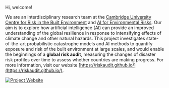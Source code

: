 Hi, welcome!

We are an interdisciplinary research team at the [Cambridge University Centre for Risk in the Built Environment](https://www.arct.cam.ac.uk/research/the-martin-centre/risk) and [AI for Environmental Risks](https://ai4er-cdt.esc.cam.ac.uk/). Our aim is to explore how artificial intelligence (AI) can provide an improved understanding of the global resilience in response to intensifying effects of climate change and other natural hazards. This project investigates state-of-the-art probabilistic catastrophe models and AI methods to quantify exposure and risk of the built environment at large scales, and would enable the beginnings of a **global risk audit**, measuring the changes of disaster risk profiles over time to assess whether countries are making progress. For more information, visit our website [https://riskaudit.github.io/](https://riskaudit.github.io/).

[![Project Website](https://img.shields.io/badge/website-000000?style=for-the-badge&logo=About.me&logoColor=white)](https://riskaudit.github.io/)
